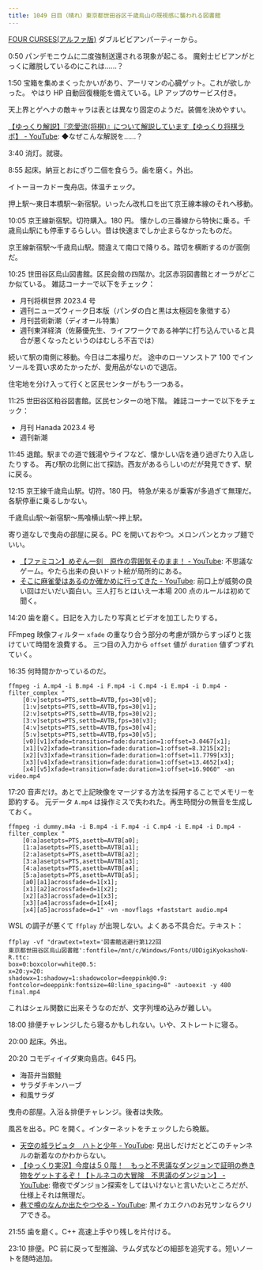 ```yaml
---
title: 1049 日目（晴れ）東京都世田谷区千歳烏山の既視感に襲われる図書館
---
```


[FOUR CURSES(アルファ版)][dtp23a] ダブルビビアンパーティーから。

0:50 パンデモニウムに二度強制送還される現象が起こる。
魔剣士ビビアンがとっくに離脱しているのにこれは……？

1:50 宝箱を集めまくったかいがあり、アーリマンの心臓ゲット。これが欲しかった。
やはり HP 自動回復機能を備えている。LP アップのサービス付き。

天上界とゲヘナの敵キャラは表とは異なり固定のようだ。装備を決めやすい。

[【ゆっくり解説】『恋愛流(将棋)』について解説しています【ゆっくり将棋ラボ】 - YouTube](https://www.youtube.com/watch?v=XT33KBQHTnk):
◆なぜこんな解説を……？

3:40 消灯。就寝。

8:55 起床。納豆とおにぎり二個を食らう。歯を磨く。外出。

イトーヨーカドー曳舟店。体温チェック。

押上駅～東日本橋駅～新宿駅。いったん改札口を出て京王線本線のそれへ移動。

10:05 京王線新宿駅。切符購入。180 円。
懐かしの三番線から特快に乗る。千歳烏山駅にも停車するらしい。昔は快速までしか止まらなかったものだ。

京王線新宿駅～千歳烏山駅。間違えて南口で降りる。踏切を横断するのが面倒だ。

10:25 世田谷区烏山図書館。区民会館の四階か。北区赤羽図書館とオーラがどこか似ている。
雑誌コーナーで以下をチェック：

* 月刊将棋世界 2023.4 号
* 週刊ニューズウィーク日本版（パンダの白と黒は太極図を象徴する）
* 月刊芸術新潮（ディオール特集）
* 週刊東洋経済（佐藤優先生、ライフワークである神学に打ち込んでいると具合が悪くなったというのはむしろ不吉では）

続いて駅の南側に移動。今日は二本撮りだ。
途中のローソンストア 100 でインソールを買い求めたかったが、愛用品がないので退店。

住宅地を分け入って行くと区民センターがもう一つある。

11:25 世田谷区粕谷図書館。区民センターの地下階。
雑誌コーナーで以下をチェック：

* 月刊 Hanada 2023.4 号
* 週刊新潮

11:45 退館。駅までの道で銭湯やライフなど、懐かしい店を通り過ぎたり入店したりする。
再び駅の北側に出て探訪。西友があるらしいのだが発見できず、駅に戻る。

12:15 京王線千歳烏山駅。切符。180 円。
特急が来るが乗客が多過ぎて無理だ。各駅停車に乗るしかない。

千歳烏山駅～新宿駅～馬喰横山駅～押上駅。

寄り道なしで曳舟の部屋に戻る。PC を開いておやつ。メロンパンとカップ麺でいい。

* [【ファミコン】めぞん一刻　原作の雰囲気そのまま！ - YouTube](https://www.youtube.com/watch?v=HtMRVvioa8U):
  不思議なゲーム。やたら出来の良いドット絵が局所的にある。
* [そこに麻雀愛はあるのか確かめに行ってきた - YouTube](https://www.youtube.com/watch?v=0isAmupnjIc):
  前口上が威勢の良い回はだいだい面白い。三人打ちとはいえ一本場 200 点のルールは初めて聞く。

14:20 歯を磨く。日記を入力したり写真とビデオを加工したりする。

FFmpeg 映像フィルター `xfade` の重なり合う部分の考慮が頭からすっぽりと抜けていて時間を浪費する。
三つ目の入力から `offset` 値が `duration` 値ずつずれていく。

16:35 何時間かかっているのだ。

```console
ffmpeg -i A.mp4 -i B.mp4 -i F.mp4 -i C.mp4 -i E.mp4 -i D.mp4 -filter_complex "
    [0:v]setpts=PTS,settb=AVTB,fps=30[v0];
    [1:v]setpts=PTS,settb=AVTB,fps=30[v1];
    [2:v]setpts=PTS,settb=AVTB,fps=30[v2];
    [3:v]setpts=PTS,settb=AVTB,fps=30[v3];
    [4:v]setpts=PTS,settb=AVTB,fps=30[v4];
    [5:v]setpts=PTS,settb=AVTB,fps=30[v5];
    [v0][v1]xfade=transition=fade:duration=1:offset=3.0467[x1];
    [x1][v2]xfade=transition=fade:duration=1:offset=8.3215[x2];
    [x2][v3]xfade=transition=fade:duration=1:offset=11.7799[x3];
    [x3][v4]xfade=transition=fade:duration=1:offset=13.4652[x4];
    [x4][v5]xfade=transition=fade:duration=1:offset=16.9060" -an video.mp4
```

17:20 音声だけ。あとで上記映像をマージする方法を採用することでメモリーを節約する。
元データ `A.mp4` は操作ミスで失われた。再生時間分の無音を生成しておく。

```console
ffmpeg -i dummy.m4a -i B.mp4 -i F.mp4 -i C.mp4 -i E.mp4 -i D.mp4 -filter_complex "
    [0:a]asetpts=PTS,asettb=AVTB[a0];
    [1:a]asetpts=PTS,asettb=AVTB[a1];
    [2:a]asetpts=PTS,asettb=AVTB[a2];
    [3:a]asetpts=PTS,asettb=AVTB[a3];
    [4:a]asetpts=PTS,asettb=AVTB[a4];
    [5:a]asetpts=PTS,asettb=AVTB[a5];
    [a0][a1]acrossfade=d=1[x1];
    [x1][a2]acrossfade=d=1[x2];
    [x2][a3]acrossfade=d=1[x3];
    [x3][a4]acrossfade=d=1[x4];
    [x4][a5]acrossfade=d=1" -vn -movflags +faststart audio.mp4
```

WSL の調子が悪くて `ffplay` が出現しない。よくある不具合だ。テキスト：

```console
ffplay -vf "drawtext=text='図書館逃避行第122回
東京都世田谷区烏山図書館':fontfile=/mnt/c/Windows/Fonts/UDDigiKyokashoN-R.ttc:
box=0:boxcolor=white@0.5:
x=20:y=20:
shadowx=1:shadowy=1:shadowcolor=deeppink@0.9:
fontcolor=deeppink:fontsize=48:line_spacing=8" -autoexit -y 480 final.mp4
```

これはシェル関数に出来そうなのだが、文字列埋め込みが難しい。

18:00 排便チャレンジしたら寝るかもしれない。いや、ストレートに寝る。

20:00 起床。外出。

20:20 コモディイイダ東向島店。645 円。

* 海苔弁当銀鮭
* サラダチキンハーブ
* 和風サラダ

曳舟の部屋。入浴＆排便チャレンジ。後者は失敗。

風呂を出る。PC を開く。インターネットをチェックしたら晩飯。

* [天空の城ラピュタ　ハトと少年 - YouTube](https://www.youtube.com/watch?v=w6VoG-xiExA):
  見出しだけだとどこのチャンネルの新着なのかわからない。
* [【ゆっくり実況】今度は５０階！　もっと不思議なダンジョンで証明の巻き物をゲットするぞ！【トルネコの大冒険　不思議のダンジョン】 - YouTube](https://www.youtube.com/watch?v=BF4hz3XNQaQ):
  徹夜でダンジョン探索をしてはいけないと言いたいところだが、仕様上それは無理だ。
* [巷で噂のなんか出たやつやる - YouTube](https://www.youtube.com/watch?v=M-bVfIV5VdA):
  黒イカエクハのお兄サンならクリアできる。

21:55 歯を磨く。C++ 高速上手やり残しを片付ける。

23:10 排便。PC 前に戻って型推論、ラムダ式などの細部を追究する。短いノートを随時追加。

[dtp23a]: https://wodifes.net/game/show/520
